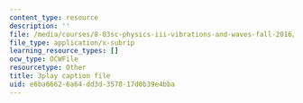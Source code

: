 ```yaml
---
content_type: resource
description: ''
file: /media/courses/8-03sc-physics-iii-vibrations-and-waves-fall-2016/e6ba66626a64dd3d357817d0b39e4bba_FCFpaKcpuXQ.srt
file_type: application/x-subrip
learning_resource_types: []
ocw_type: OCWFile
resourcetype: Other
title: 3play caption file
uid: e6ba6662-6a64-dd3d-3578-17d0b39e4bba
---
```

